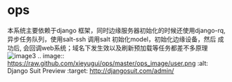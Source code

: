 # ops
本系统主要依赖于django 框架，同时边缘服务器初始化的时候还使用django-rq,异步任务队列，使用salt-ssh 调用salt 初始化model，初始化边缘设备，然后
成功后, 会回调web系统；域名下发生效以及刷新预加载等任务都差不多原理
![image3](https://github.com/xieyugui/ops/raw/master/ops_image/user.png)
.. image:: https://raw.github.com/xieyugui/ops/master/ops_image/user.png
   :alt: Django Suit Preview
   :target: http://djangosuit.com/admin/
